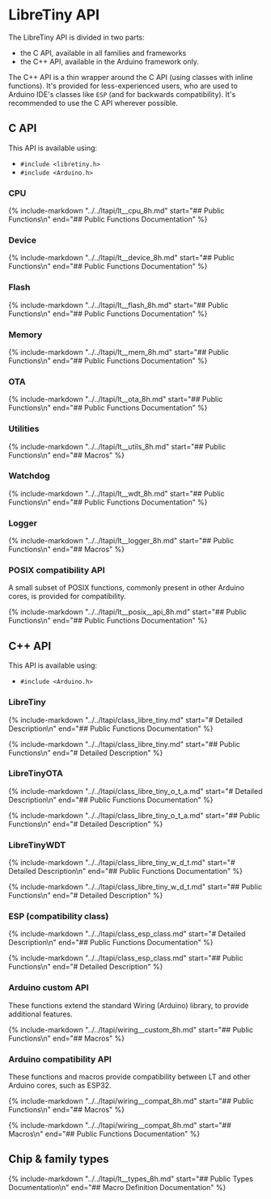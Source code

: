 # LibreTiny API

The LibreTiny API is divided in two parts:

- the C API, available in all families and frameworks
- the C++ API, available in the Arduino framework only.

The C++ API is a thin wrapper around the C API (using classes with inline functions).
It's provided for less-experienced users, who are used to Arduino IDE's classes like `ESP` (and for backwards compatibility).
It's recommended to use the C API wherever possible.

## C API

This API is available using:

- `#include <libretiny.h>`
- `#include <Arduino.h>`

### CPU

{%
	include-markdown "../../ltapi/lt__cpu_8h.md"
   start="## Public Functions\n"
   end="## Public Functions Documentation"
%}

### Device

{%
	include-markdown "../../ltapi/lt__device_8h.md"
   start="## Public Functions\n"
   end="## Public Functions Documentation"
%}

### Flash

{%
	include-markdown "../../ltapi/lt__flash_8h.md"
   start="## Public Functions\n"
   end="## Public Functions Documentation"
%}

### Memory

{%
	include-markdown "../../ltapi/lt__mem_8h.md"
   start="## Public Functions\n"
   end="## Public Functions Documentation"
%}

### OTA

{%
	include-markdown "../../ltapi/lt__ota_8h.md"
   start="## Public Functions\n"
   end="## Public Functions Documentation"
%}

### Utilities

{%
	include-markdown "../../ltapi/lt__utils_8h.md"
   start="## Public Functions\n"
   end="## Macros"
%}

### Watchdog

{%
	include-markdown "../../ltapi/lt__wdt_8h.md"
   start="## Public Functions\n"
   end="## Public Functions Documentation"
%}

### Logger

{%
	include-markdown "../../ltapi/lt__logger_8h.md"
   start="## Public Functions\n"
   end="## Macros"
%}

### POSIX compatibility API

A small subset of POSIX functions, commonly present in other Arduino cores, is provided for compatibility.

{%
	include-markdown "../../ltapi/lt__posix__api_8h.md"
   start="## Public Functions\n"
   end="## Public Functions Documentation"
%}

## C++ API

This API is available using:

- `#include <Arduino.h>`

### LibreTiny

{%
	include-markdown "../../ltapi/class_libre_tiny.md"
   start="# Detailed Description\n"
   end="## Public Functions Documentation"
%}

{%
	include-markdown "../../ltapi/class_libre_tiny.md"
   start="## Public Functions\n"
   end="# Detailed Description"
%}

### LibreTinyOTA

{%
	include-markdown "../../ltapi/class_libre_tiny_o_t_a.md"
   start="# Detailed Description\n"
   end="## Public Functions Documentation"
%}

{%
	include-markdown "../../ltapi/class_libre_tiny_o_t_a.md"
   start="## Public Functions\n"
   end="# Detailed Description"
%}

### LibreTinyWDT

{%
	include-markdown "../../ltapi/class_libre_tiny_w_d_t.md"
   start="# Detailed Description\n"
   end="## Public Functions Documentation"
%}

{%
	include-markdown "../../ltapi/class_libre_tiny_w_d_t.md"
   start="## Public Functions\n"
   end="# Detailed Description"
%}

### ESP (compatibility class)

{%
	include-markdown "../../ltapi/class_esp_class.md"
   start="# Detailed Description\n"
   end="## Public Functions Documentation"
%}

{%
	include-markdown "../../ltapi/class_esp_class.md"
   start="## Public Functions\n"
   end="# Detailed Description"
%}

### Arduino custom API

These functions extend the standard Wiring (Arduino) library, to provide additional features.

{%
	include-markdown "../../ltapi/wiring__custom_8h.md"
   start="## Public Functions\n"
   end="## Macros"
%}

### Arduino compatibility API

These functions and macros provide compatibility between LT and other Arduino cores, such as ESP32.

{%
	include-markdown "../../ltapi/wiring__compat_8h.md"
   start="## Public Functions\n"
   end="## Macros"
%}

{%
	include-markdown "../../ltapi/wiring__compat_8h.md"
   start="## Macros\n"
   end="## Public Functions Documentation"
%}

## Chip & family types

{%
	include-markdown "../../ltapi/lt__types_8h.md"
   start="## Public Types Documentation\n"
   end="## Macro Definition Documentation"
%}

